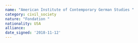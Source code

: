 ```yaml
---
name: "American Institute of Contemporary German Studies "
category: civil_society
nature: "Fondation "
nationality: USA
alliance: 
date_signed: '2018-11-12'
---
```

    